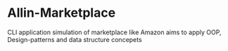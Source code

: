 # Allin-Marketplace

CLI application simulation of marketplace like Amazon aims to apply OOP, Design-patterns and data structure concepets  
